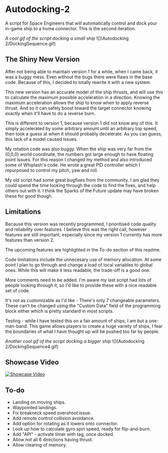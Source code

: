 # Autodocking-2
A script for Space Engineers that will automatically control and dock your in-game ship to a home connector. This is the second iteration.

*A cool gif of the script docking a small ship*
![](Autodocking 2/DockingSequence.gif)

## The Shiny New Version
After not being able to maintain version 1 for a while, when I came back, it was a buggy mess. Even without the bugs there were flaws in the base code. Because of this, I decided to totally rewrite it with a new system.

This new version has an accurate model of the ship thrusts, and will use this to calculate the maximum possible acceleration in a direction. Knowing the maximum acceleration allows the ship to know when to apply reverse thrust. And so it can safely boost toward the target connector knowing exactly when it'll have to do a reverse burn.

This is different to version 1, because version 1 did not know any of this. It simply accelerated by some arbitrary amount until an arbitrary top speed, then took a guess at when it should probably decelerate. As you can guess, this lack of a model caused issues.

My rotation code was also buggy. When the ship was very far from the (0,0,0) world coordinate, the numbers got large enough to have floating point issues. For this reason I changed my method and also introduced some of Whiplash's code. He wrote a great PID controller which I repurposed to control my pitch, yaw and roll.

My old script had some great bugfixes from the community. I am glad they could spend the time looking through the code to find the fixes, and help others out with it. I think the Sparks of the Future update may have broken these for good though.


## Limitations
Because this version was recently programmed, I prioritised code quality and reliability over features. I believe this was the right call, however features are still important, especially since my version 1 currently has more features than version 2.

The upcoming features are highlighted in the To-do section of this readme.

Code limitations include the unnecesary use of memory allocation. At some point I plan to go through and change a load of local variables to global ones. While this will make it less readable, the trade-off is a good one.

More comments need to be added. I'm aware my last script had lots of people looking through it, so I'd like to provide these with a nice readable set of code.

It's not as customizable as I'd like - There's only 7 changeable parameters. These can't be changed using the "Custom Data" field of the programming block either which is pretty standard in most scripts.

Testing - while I have tested this on a fair amount of ships, I am but a one-man-band. This game allows players to create a huge variety of ships, I fear the boundaries of what I have thought up will be pushed too far by people.

*Another cool gif of the script docking a bigger ship*
![](Autodocking 2/DockingSequence4.gif)


## Showcase Video
[![Showcase Video](http://img.youtube.com/vi/Ogm4yzAaqEg/0.jpg)](http://www.youtube.com/watch?v=Ogm4yzAaqEg)

## To-do
- Landing on moving ships.
- Waypointed landings.
- Fix breakneck speed overshoot issue.
- Add remote control collision avoidance.
- Add option for rotating as it lowers onto connector.
- Look up how to calculate gyro spin speed, ready for flip-and-burn.
- Add "API" - activate timer with tag, once docked.
- Allow not all 6 directions having thrust.
- Allow clearing of memory.